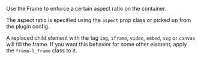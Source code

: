 Use the Frame to enforce a certain aspect ratio on the container.

The aspect ratio is specified using the `aspect` prop class or picked up from the plugin config.

A replaced child element with the tag `img`, `iframe`, `video`, `embed`, `svg` or `canvas` will fill the frame. If you want this behavior for some other element, apply the `frame-l_frame` class to it.
